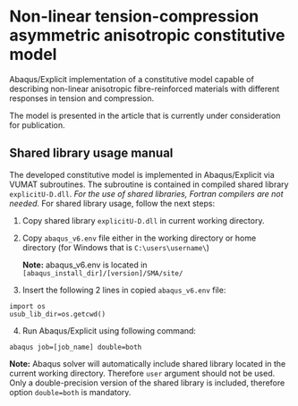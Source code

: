 # Non-linear tension-compression asymmetric anisotropic constitutive model

Abaqus/Explicit implementation of a constitutive model capable of describing non-linear anisotropic fibre-reinforced materials with different responses in tension and compression.

The model is presented in the article that is currently under consideration for publication.

## Shared library usage manual
The developed constitutive model is implemented in Abaqus/Explicit via VUMAT subroutines. The subroutine is contained in compiled shared library `explicitU-D.dll`. *For the use of shared libraries, Fortran compilers are not needed.* For shared library usage, follow the next steps:
1. Copy shared library `explicitU-D.dll` in current working directory.
2. Copy `abaqus_v6.env` file either in the working directory or home directory (for Windows that is `C:\users\username\`)
   
   **Note:** abaqus_v6.env is located in `[abaqus_install_dir]/[version]/SMA/site/`
3. Insert the following 2 lines in copied `abaqus_v6.env` file:
```
import os
usub_lib_dir=os.getcwd()
```
4. Run Abaqus/Explicit using following command:

`abaqus job=[job_name] double=both`

**Note:** Abaqus solver will automatically include shared library located in the current working directory. Therefore `user` argument should not be used. Only a double-precision version of the shared library is included, therefore option `double=both` is mandatory. 
